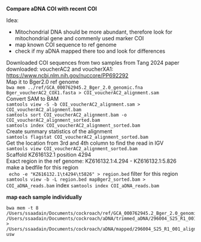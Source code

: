 **Compare aDNA COI with recent COI**


Idea:  
- Mitochondrial DNA should be more abundant, therefore look for mitochondrial gene and commenly used marker COI
- map known COI sequence to ref genome  
- check if my aDNA mapped there too and look for differences   

Downloaded COI sequences from two samples from Tang 2024 paper downloaded: voucherAC2 and voucherXA1:  
https://www.ncbi.nlm.nih.gov/nuccore/PP692292  
Map it to Bger2.0 ref genome  
```bwa mem ../ref/GCA_000762945.2_Bger_2.0_genomic.fna Bger_voucherAC2_COX1.fasta > COI_voucherAC2_alignment.sam```  
Convert SAM to BAM  
```samtools view -S -b COI_voucherAC2_alignment.sam > COI_voucherAC2_alignment.bam```  
```samtools sort COI_voucherAC2_alignment.bam -o COI_voucherAC2_alignment_sorted.bam```  
```samtools index COI_voucherAC2_alignment_sorted.bam```  
Create summary statistics of the alignment  
```samtools flagstat COI_voucherAC2_alignment_sorted.bam```  
Get the location from 3rd and 4th column to find the read in IGV  
```samtools view COI_voucherAC2_alignment_sorted.bam```  
Scaffold KZ616132.1	position 4294  
Exact region in the ref genome: KZ616132.1:4.294 - KZ616132.1:5.826  
make a bedfile for this region  
``` echo -e "KZ616132.1\t4294\t5826" > region.bed``` 
filter for this region  
```samtools view -b -L region.bed mapBger2_sorted.bam > COI_aDNA_reads.bam```
index
```samtools index COI_aDNA_reads.bam```


**map each sample individually**  
```
bwa mem -t 8 /Users/ssaadain/Documents/cockroach/ref/GCA_000762945.2_Bger_2.0_genomic.fna /Users/ssaadain/Documents/cockroach/aDNA/trimmed_aDNA/296004_S25_R1_001_trim.fastq.gz > /Users/ssaadain/Documents/cockroach/aDNA/mapped/296004_S25_R1_001_aligned.sam```
usw  










